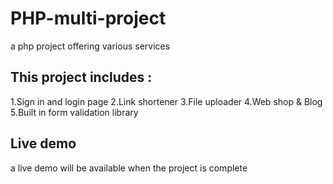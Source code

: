 # PHP-multi-project
a php project offering various services
</br>
## This project includes :
1.Sign in and login page
2.Link shortener
3.File uploader
4.Web shop & Blog
5.Built in form validation library
</br>
## Live demo
a live demo will be available when the project is complete
